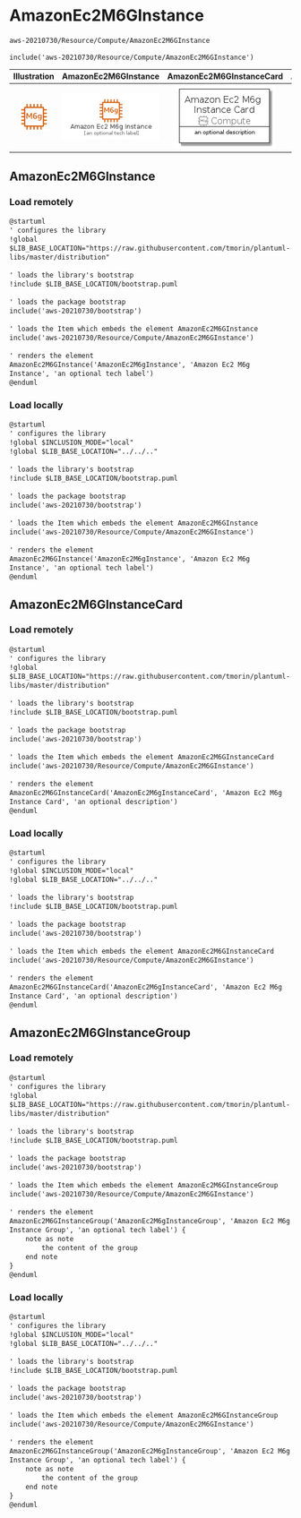 # AmazonEc2M6GInstance


```text
aws-20210730/Resource/Compute/AmazonEc2M6GInstance
```

```text
include('aws-20210730/Resource/Compute/AmazonEc2M6GInstance')
```



| Illustration | AmazonEc2M6GInstance | AmazonEc2M6GInstanceCard | AmazonEc2M6GInstanceGroup |
| :---: | :---: | :---: | :---: |
| ![illustration for Illustration](../../../aws-20210730/Resource/Compute/AmazonEc2M6GInstance.png) | ![illustration for AmazonEc2M6GInstance](../../../aws-20210730/Resource/Compute/AmazonEc2M6GInstance.Local.png) | ![illustration for AmazonEc2M6GInstanceCard](../../../aws-20210730/Resource/Compute/AmazonEc2M6GInstanceCard.Local.png) | ![illustration for AmazonEc2M6GInstanceGroup](../../../aws-20210730/Resource/Compute/AmazonEc2M6GInstanceGroup.Local.png) |




## AmazonEc2M6GInstance

### Load remotely
```plantuml
@startuml
' configures the library
!global $LIB_BASE_LOCATION="https://raw.githubusercontent.com/tmorin/plantuml-libs/master/distribution"

' loads the library's bootstrap
!include $LIB_BASE_LOCATION/bootstrap.puml

' loads the package bootstrap
include('aws-20210730/bootstrap')

' loads the Item which embeds the element AmazonEc2M6GInstance
include('aws-20210730/Resource/Compute/AmazonEc2M6GInstance')

' renders the element
AmazonEc2M6GInstance('AmazonEc2M6gInstance', 'Amazon Ec2 M6g Instance', 'an optional tech label')
@enduml
```

### Load locally
```plantuml
@startuml
' configures the library
!global $INCLUSION_MODE="local"
!global $LIB_BASE_LOCATION="../../.."

' loads the library's bootstrap
!include $LIB_BASE_LOCATION/bootstrap.puml

' loads the package bootstrap
include('aws-20210730/bootstrap')

' loads the Item which embeds the element AmazonEc2M6GInstance
include('aws-20210730/Resource/Compute/AmazonEc2M6GInstance')

' renders the element
AmazonEc2M6GInstance('AmazonEc2M6gInstance', 'Amazon Ec2 M6g Instance', 'an optional tech label')
@enduml
```

## AmazonEc2M6GInstanceCard

### Load remotely
```plantuml
@startuml
' configures the library
!global $LIB_BASE_LOCATION="https://raw.githubusercontent.com/tmorin/plantuml-libs/master/distribution"

' loads the library's bootstrap
!include $LIB_BASE_LOCATION/bootstrap.puml

' loads the package bootstrap
include('aws-20210730/bootstrap')

' loads the Item which embeds the element AmazonEc2M6GInstanceCard
include('aws-20210730/Resource/Compute/AmazonEc2M6GInstance')

' renders the element
AmazonEc2M6GInstanceCard('AmazonEc2M6gInstanceCard', 'Amazon Ec2 M6g Instance Card', 'an optional description')
@enduml
```

### Load locally
```plantuml
@startuml
' configures the library
!global $INCLUSION_MODE="local"
!global $LIB_BASE_LOCATION="../../.."

' loads the library's bootstrap
!include $LIB_BASE_LOCATION/bootstrap.puml

' loads the package bootstrap
include('aws-20210730/bootstrap')

' loads the Item which embeds the element AmazonEc2M6GInstanceCard
include('aws-20210730/Resource/Compute/AmazonEc2M6GInstance')

' renders the element
AmazonEc2M6GInstanceCard('AmazonEc2M6gInstanceCard', 'Amazon Ec2 M6g Instance Card', 'an optional description')
@enduml
```

## AmazonEc2M6GInstanceGroup

### Load remotely
```plantuml
@startuml
' configures the library
!global $LIB_BASE_LOCATION="https://raw.githubusercontent.com/tmorin/plantuml-libs/master/distribution"

' loads the library's bootstrap
!include $LIB_BASE_LOCATION/bootstrap.puml

' loads the package bootstrap
include('aws-20210730/bootstrap')

' loads the Item which embeds the element AmazonEc2M6GInstanceGroup
include('aws-20210730/Resource/Compute/AmazonEc2M6GInstance')

' renders the element
AmazonEc2M6GInstanceGroup('AmazonEc2M6gInstanceGroup', 'Amazon Ec2 M6g Instance Group', 'an optional tech label') {
    note as note
        the content of the group
    end note
}
@enduml
```

### Load locally
```plantuml
@startuml
' configures the library
!global $INCLUSION_MODE="local"
!global $LIB_BASE_LOCATION="../../.."

' loads the library's bootstrap
!include $LIB_BASE_LOCATION/bootstrap.puml

' loads the package bootstrap
include('aws-20210730/bootstrap')

' loads the Item which embeds the element AmazonEc2M6GInstanceGroup
include('aws-20210730/Resource/Compute/AmazonEc2M6GInstance')

' renders the element
AmazonEc2M6GInstanceGroup('AmazonEc2M6gInstanceGroup', 'Amazon Ec2 M6g Instance Group', 'an optional tech label') {
    note as note
        the content of the group
    end note
}
@enduml
```

